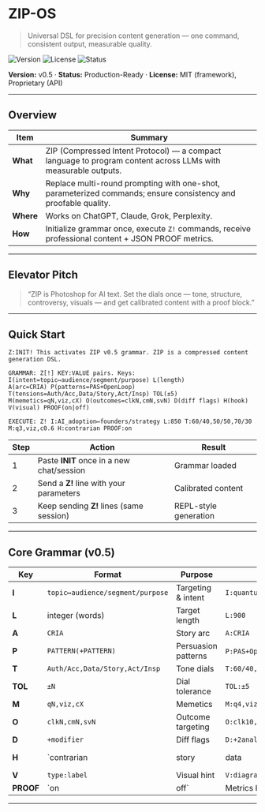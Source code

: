 # ZIP-OS

> Universal DSL for precision content generation — one command, consistent output, measurable quality.

![Version](https://img.shields.io/badge/version-v0.5-blue.svg) ![License](https://img.shields.io/badge/license-MIT-green.svg) ![Status](https://img.shields.io/badge/status-Production--Ready-brightgreen.svg)

**Version:** v0.5 · **Status:** Production-Ready · **License:** MIT (framework), Proprietary (API)

---

## Overview

| Item      | Summary                                                                                                        |
| --------- | -------------------------------------------------------------------------------------------------------------- |
| **What**  | ZIP (Compressed Intent Protocol) — a compact language to program content across LLMs with measurable outputs.  |
| **Why**   | Replace multi-round prompting with one-shot, parameterized commands; ensure consistency and proofable quality. |
| **Where** | Works on ChatGPT, Claude, Grok, Perplexity.                                                                    |
| **How**   | Initialize grammar once, execute `Z!` commands, receive professional content + JSON PROOF metrics.             |

---

## Elevator Pitch

> “ZIP is Photoshop for AI text. Set the dials once — tone, structure, controversy, visuals — and get calibrated content with a proof block.”

---

## Quick Start

```text
Z:INIT! This activates ZIP v0.5 grammar. ZIP is a compressed content generation DSL.

GRAMMAR: Z[!] KEY:VALUE pairs. Keys: I(intent=topic↦audience/segment/purpose) L(length)
A(arc=CRIA) P(patterns=PAS+OpenLoop) T(tensions=Auth/Acc,Data/Story,Act/Insp) TOL(±5)
M(memetics=qN,viz,cX) O(outcomes=clkN,cmN,svN) D(diff flags) H(hook) V(visual) PROOF(on|off)

EXECUTE: Z! I:AI_adoption↦founders/strategy L:850 T:60/40,50/50,70/30 M:q3,viz,c0.6 H:contrarian PROOF:on
```

| Step | Action                                    | Result                |
| ---- | ----------------------------------------- | --------------------- |
| 1    | Paste **INIT** once in a new chat/session | Grammar loaded        |
| 2    | Send a **Z!** line with your parameters   | Calibrated content    |
| 3    | Keep sending **Z!** lines (same session)  | REPL-style generation |

---

## Core Grammar (v0.5)

| Key       | Format                           | Purpose             | Examples                               |            |            |                |
| --------- | -------------------------------- | ------------------- | -------------------------------------- | ---------- | ---------- | -------------- |
| **I**     | `topic↦audience/segment/purpose` | Targeting & intent  | `I:quantum↦beginners/explain/simplify` |            |            |                |
| **L**     | integer (words)                  | Target length       | `L:900`                                |            |            |                |
| **A**     | `CRIA`                           | Story arc           | `A:CRIA`                               |            |            |                |
| **P**     | `PATTERN(+PATTERN)`              | Persuasion patterns | `P:PAS+OpenLoop`, `P:TAS`              |            |            |                |
| **T**     | `Auth/Acc,Data/Story,Act/Insp`   | Tone dials          | `T:60/40,50/50,70/30`                  |            |            |                |
| **TOL**   | `±N`                             | Dial tolerance      | `TOL:±5`                               |            |            |                |
| **M**     | `qN,viz,cX`                      | Memetics            | `M:q4,viz,c0.7`                        |            |            |                |
| **O**     | `clkN,cmN,svN`                   | Outcome targeting   | `O:clk10,cm20,sv50`                    |            |            |                |
| **D**     | `+modifier`                      | Diff flags          | `D:+2analogies+urgency`                |            |            |                |
| **H**     | `contrarian                      | story               | data                                   | question`  | Hook style | `H:contrarian` |
| **V**     | `type:label`                     | Visual hint         | `V:diagram:Control-Panel`              |            |            |                |
| **PROOF** | `on                              | off`                | Metrics block                          | `PROOF:on` |            |                |

---
